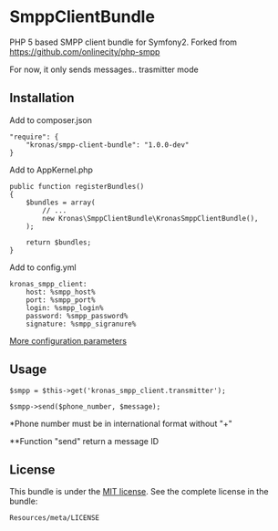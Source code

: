 SmppClientBundle
================

PHP 5 based SMPP client bundle for Symfony2. Forked from https://github.com/onlinecity/php-smpp

For now, it only sends messages.. trasmitter mode

Installation
------------
Add to composer.json

    "require": {
        "kronas/smpp-client-bundle": "1.0.0-dev"
    }

Add to AppKernel.php

    public function registerBundles()
    {
        $bundles = array(
            // ...
            new Kronas\SmppClientBundle\KronasSmppClientBundle(),
        );

        return $bundles;
    }

Add to config.yml

    kronas_smpp_client:
        host: %smpp_host%
        port: %smpp_port%
        login: %smpp_login%
        password: %smpp_password%
        signature: %smpp_sigranure%

[More configuration parameters](https://github.com/kronas/SmppClientBundle/blob/master/Resources/doc/configuration.md)

Usage
-----

    $smpp = $this->get('kronas_smpp_client.transmitter');

    $smpp->send($phone_number, $message);

*Phone number must be in international format without "+"

**Function "send" return a message ID

License
-------

This bundle is under the [MIT license](https://github.com/kronas/SmppClientBundle/blob/master/Resources/meta/LICENSE). See the complete license in the bundle:

    Resources/meta/LICENSE